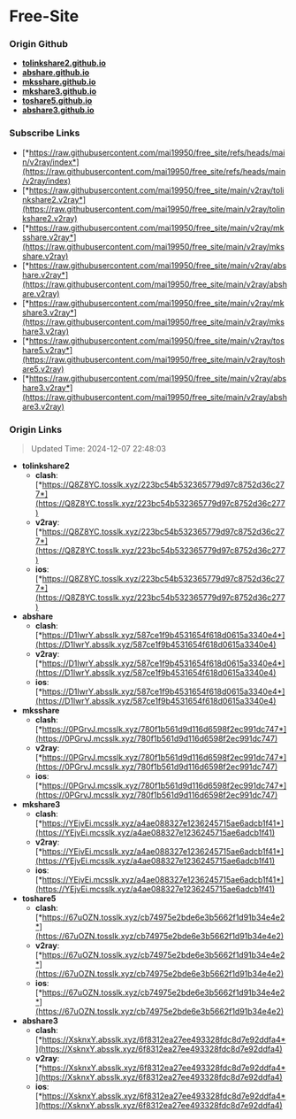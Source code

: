 # Free-Site

### Origin Github

- [**tolinkshare2.github.io**](https://github.com/tolinkshare2/tolinkshare2.github.io)
- [**abshare.github.io**](https://github.com/abshare/abshare.github.io)
- [**mksshare.github.io**](https://github.com/mksshare/mksshare.github.io)
- [**mkshare3.github.io**](https://github.com/mkshare3/mkshare3.github.io)
- [**toshare5.github.io**](https://github.com/toshare5/toshare5.github.io)
- [**abshare3.github.io**](https://github.com/abshare3/abshare3.github.io)

### Subscribe Links

- [*https://raw.githubusercontent.com/mai19950/free_site/refs/heads/main/v2ray/index*](https://raw.githubusercontent.com/mai19950/free_site/refs/heads/main/v2ray/index)
- [*https://raw.githubusercontent.com/mai19950/free_site/main/v2ray/tolinkshare2.v2ray*](https://raw.githubusercontent.com/mai19950/free_site/main/v2ray/tolinkshare2.v2ray)
- [*https://raw.githubusercontent.com/mai19950/free_site/main/v2ray/mksshare.v2ray*](https://raw.githubusercontent.com/mai19950/free_site/main/v2ray/mksshare.v2ray)
- [*https://raw.githubusercontent.com/mai19950/free_site/main/v2ray/abshare.v2ray*](https://raw.githubusercontent.com/mai19950/free_site/main/v2ray/abshare.v2ray)
- [*https://raw.githubusercontent.com/mai19950/free_site/main/v2ray/mkshare3.v2ray*](https://raw.githubusercontent.com/mai19950/free_site/main/v2ray/mkshare3.v2ray)
- [*https://raw.githubusercontent.com/mai19950/free_site/main/v2ray/toshare5.v2ray*](https://raw.githubusercontent.com/mai19950/free_site/main/v2ray/toshare5.v2ray)
- [*https://raw.githubusercontent.com/mai19950/free_site/main/v2ray/abshare3.v2ray*](https://raw.githubusercontent.com/mai19950/free_site/main/v2ray/abshare3.v2ray)

### Origin Links

> Updated Time: 2024-12-07 22:48:03

- **tolinkshare2**
  - **clash**: [*https://Q8Z8YC.tosslk.xyz/223bc54b532365779d97c8752d36c277*](https://Q8Z8YC.tosslk.xyz/223bc54b532365779d97c8752d36c277)
  - **v2ray**: [*https://Q8Z8YC.tosslk.xyz/223bc54b532365779d97c8752d36c277*](https://Q8Z8YC.tosslk.xyz/223bc54b532365779d97c8752d36c277)
  - **ios**: [*https://Q8Z8YC.tosslk.xyz/223bc54b532365779d97c8752d36c277*](https://Q8Z8YC.tosslk.xyz/223bc54b532365779d97c8752d36c277)
- **abshare**
  - **clash**: [*https://D1lwrY.absslk.xyz/587ce1f9b4531654f618d0615a3340e4*](https://D1lwrY.absslk.xyz/587ce1f9b4531654f618d0615a3340e4)
  - **v2ray**: [*https://D1lwrY.absslk.xyz/587ce1f9b4531654f618d0615a3340e4*](https://D1lwrY.absslk.xyz/587ce1f9b4531654f618d0615a3340e4)
  - **ios**: [*https://D1lwrY.absslk.xyz/587ce1f9b4531654f618d0615a3340e4*](https://D1lwrY.absslk.xyz/587ce1f9b4531654f618d0615a3340e4)
- **mksshare**
  - **clash**: [*https://0PGrvJ.mcsslk.xyz/780f1b561d9d116d6598f2ec991dc747*](https://0PGrvJ.mcsslk.xyz/780f1b561d9d116d6598f2ec991dc747)
  - **v2ray**: [*https://0PGrvJ.mcsslk.xyz/780f1b561d9d116d6598f2ec991dc747*](https://0PGrvJ.mcsslk.xyz/780f1b561d9d116d6598f2ec991dc747)
  - **ios**: [*https://0PGrvJ.mcsslk.xyz/780f1b561d9d116d6598f2ec991dc747*](https://0PGrvJ.mcsslk.xyz/780f1b561d9d116d6598f2ec991dc747)
- **mkshare3**
  - **clash**: [*https://YEjvEi.mcsslk.xyz/a4ae088327e1236245715ae6adcb1f41*](https://YEjvEi.mcsslk.xyz/a4ae088327e1236245715ae6adcb1f41)
  - **v2ray**: [*https://YEjvEi.mcsslk.xyz/a4ae088327e1236245715ae6adcb1f41*](https://YEjvEi.mcsslk.xyz/a4ae088327e1236245715ae6adcb1f41)
  - **ios**: [*https://YEjvEi.mcsslk.xyz/a4ae088327e1236245715ae6adcb1f41*](https://YEjvEi.mcsslk.xyz/a4ae088327e1236245715ae6adcb1f41)
- **toshare5**
  - **clash**: [*https://67uOZN.tosslk.xyz/cb74975e2bde6e3b5662f1d91b34e4e2*](https://67uOZN.tosslk.xyz/cb74975e2bde6e3b5662f1d91b34e4e2)
  - **v2ray**: [*https://67uOZN.tosslk.xyz/cb74975e2bde6e3b5662f1d91b34e4e2*](https://67uOZN.tosslk.xyz/cb74975e2bde6e3b5662f1d91b34e4e2)
  - **ios**: [*https://67uOZN.tosslk.xyz/cb74975e2bde6e3b5662f1d91b34e4e2*](https://67uOZN.tosslk.xyz/cb74975e2bde6e3b5662f1d91b34e4e2)
- **abshare3**
  - **clash**: [*https://XsknxY.absslk.xyz/6f8312ea27ee493328fdc8d7e92ddfa4*](https://XsknxY.absslk.xyz/6f8312ea27ee493328fdc8d7e92ddfa4)
  - **v2ray**: [*https://XsknxY.absslk.xyz/6f8312ea27ee493328fdc8d7e92ddfa4*](https://XsknxY.absslk.xyz/6f8312ea27ee493328fdc8d7e92ddfa4)
  - **ios**: [*https://XsknxY.absslk.xyz/6f8312ea27ee493328fdc8d7e92ddfa4*](https://XsknxY.absslk.xyz/6f8312ea27ee493328fdc8d7e92ddfa4)

